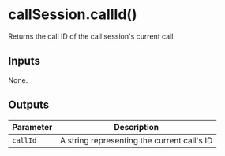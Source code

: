 # callSession.callId()

Returns the call ID of the call session's current call.

## Inputs 

None.

## Outputs

| Parameter | Description                                 |
|-----------|---------------------------------------------|
| `callId`  | A string representing the current call's ID |

